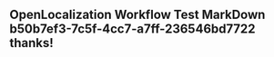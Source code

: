 <properties
ms.topic="hero-topic"
ms.test1="hero-topic"
ms.test2="test"/>


## OpenLocalization Workflow Test MarkDown b50b7ef3-7c5f-4cc7-a7ff-236546bd7722 thanks!



<!--HONumber=Aug16_HO4-->


